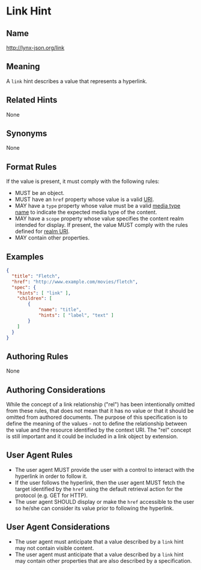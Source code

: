 # Link Hint

## Name

http://lynx-json.org/link

## Meaning

A `link` hint describes a value that represents a hyperlink.

## Related Hints

None

## Synonyms

None

## Format Rules

If the value is present, it must comply with the following rules:

- MUST be an object.
- MUST have an `href` property whose value is a valid [URI](#uri).
- MAY have a `type` property whose value must be a valid [media type name](#media-type-name) to indicate the expected media type of the content.
- MAY have a `scope` property whose value specifies the content realm intended for display. If present, the value MUST comply with the rules defined for [realm URI](#realm-uri).
- MAY contain other properties.

## Examples

```json
{
  "title": "Fletch",
  "href": "http://www.example.com/movies/fletch",
  "spec": {
    "hints": [ "link" ],
    "children": [
        {
            "name": "title",
            "hints": [ "label", "text" ]
        }
    ]
  }
}
```

## Authoring Rules

None

## Authoring Considerations

While the concept of a link relationship ("rel") has been intentionally omitted from these rules, that does not mean that it has no value or that it should be omitted from authored documents. The purpose of this specification is to define the meaning of the values - not to define the relationship between the value and the resource identified by the context URI. The "rel" concept is still important and it could be included in a link object by extension.

## User Agent Rules

- The user agent MUST provide the user with a control to interact with the hyperlink in order to follow it.
- If the user follows the hyperlink, then the user agent MUST fetch the target identified by the `href` using the default retrieval action for the protocol (e.g. GET for HTTP).
- The user agent SHOULD display or make the `href` accessible to the user so he/she can consider its value prior to following the hyperlink.

## User Agent Considerations

- The user agent must anticipate that a value described by a `link` hint may not contain visible content.
- The user agent must anticipate that a value described by a `link` hint may contain other properties that are also described by a specification.
